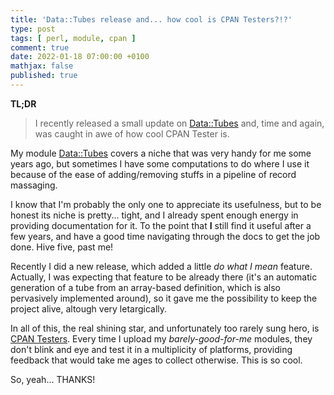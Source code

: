 ```yaml
---
title: 'Data::Tubes release and... how cool is CPAN Testers?!?'
type: post
tags: [ perl, module, cpan ]
comment: true
date: 2022-01-18 07:00:00 +0100
mathjax: false
published: true
---
```


**TL;DR**

> I recently released a small update on [Data::Tubes][] and, time and
> again, was caught in awe of how cool CPAN Tester is.

My module [Data::Tubes][] covers a niche that was very handy for me some
years ago, but sometimes I have some computations to do where I use it
because of the ease of adding/removing stuffs in a pipeline of record
massaging.

I know that I'm probably the only one to appreciate its usefulness, but
to be honest its niche is pretty... tight, and I already spent enough
energy in providing documentation for it. To the point that **I** still
find it useful after a few years, and have a good time navigating
through the docs to get the job done. Hive five, past me!

Recently I did a new release, which added a little *do what I mean*
feature. Actually, I was expecting that feature to be already there
(it's an automatic generation of a tube from an array-based definition,
which is also pervasively implemented around), so it gave me the
possibility to keep the project alive, altough very letargically.

In all of this, the real shining star, and unfortunately too rarely sung
hero, is [CPAN Testers][]. Every time I upload my *barely-good-for-me*
modules, they don't blink and eye and test it in a multiplicity of
platforms, providing feedback that would take me ages to collect
otherwise. This is so cool.

So, yeah... THANKS!

[Perl]: https://www.perl.org/
[Raku]: https://raku.org/
[Data::Tubes]: https://metacpan.org/pod/Data::Tubes
[CPAN Testers]: https://www.cpantesters.org/
